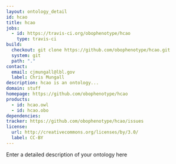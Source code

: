 ```yaml
---
layout: ontology_detail
id: hcao
title: hcao
jobs:
  - id: https://travis-ci.org/obophenotype/hcao
    type: travis-ci
build:
  checkout: git clone https://github.com/obophenotype/hcao.git
  system: git
  path: "."
contact:
  email: cjmungall@lbl.gov
  label: Chris Mungall
description: hcao is an ontology...
domain: stuff
homepage: https://github.com/obophenotype/hcao
products:
  - id: hcao.owl
  - id: hcao.obo
dependencies:
tracker: https://github.com/obophenotype/hcao/issues
license:
  url: http://creativecommons.org/licenses/by/3.0/
  label: CC-BY
---
```


Enter a detailed description of your ontology here
